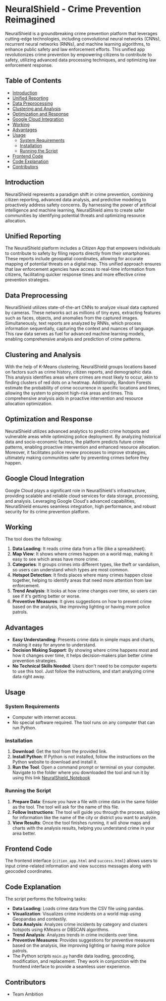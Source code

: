 # NeuralShield - Crime Prevention Reimagined

NeuralShield is a groundbreaking crime prevention platform that leverages cutting-edge technologies, including convolutional neural networks (CNNs), recurrent neural networks (RNNs), and machine learning algorithms, to enhance public safety and law enforcement efforts. This unified app revolutionizes crime prevention by empowering citizens to contribute to safety, utilizing advanced data processing techniques, and optimizing law enforcement response.

## Table of Contents

- [Introduction](#introduction)
- [Unified Reporting](#unified-reporting)
- [Data Preprocessing](#data-preprocessing)
- [Clustering and Analysis](#clustering-and-analysis)
- [Optimization and Response](#optimization-and-response)
- [Google Cloud Integration](#google-cloud-integration)
- [Working](#working)
- [Advantages](#advantages)
- [Usage](#usage)
  - [System Requirements](#system-requirements)
  - [Installation](#installation)
  - [Running the Script](#running-the-script)
- [Frontend Code](#frontend-code)
- [Code Explanation](#code-explanation)
- [Contributors](#contributors)

## Introduction

NeuralShield represents a paradigm shift in crime prevention, combining citizen reporting, advanced data analysis, and predictive modeling to proactively address safety concerns. By harnessing the power of artificial intelligence and machine learning, NeuralShield aims to create safer communities by identifying potential threats and optimizing resource allocation.

## Unified Reporting

The NeuralShield platform includes a Citizen App that empowers individuals to contribute to safety by filing reports directly from their smartphones. These reports include geospatial coordinates, allowing for accurate mapping of potential threats on a digital map. This unified approach ensures that law enforcement agencies have access to real-time information from citizens, facilitating quicker response times and more effective crime prevention strategies.

## Data Preprocessing

NeuralShield utilizes state-of-the-art CNNs to analyze visual data captured by cameras. These networks act as millions of tiny eyes, extracting features such as faces, objects, and anomalies from the captured images. Simultaneously, text reports are analyzed by RNNs, which process information sequentially, capturing the context and nuances of language. This raw data serves as fuel for advanced machine learning models, enabling comprehensive analysis and prediction of crime patterns.

## Clustering and Analysis

With the help of K-Means clustering, NeuralShield groups locations based on factors such as crime history, citizen reports, and demographic data. This analysis identifies areas where crimes are most likely to occur, akin to finding clusters of red dots on a heatmap. Additionally, Random Forests estimate the probability of crime occurrence in specific locations and times, allowing the system to pinpoint high-risk areas and times. This comprehensive analysis aids in proactive intervention and resource allocation optimization.

## Optimization and Response

NeuralShield utilizes advanced analytics to predict crime hotspots and vulnerable areas while optimizing police deployment. By analyzing historical data and socio-economic factors, the platform predicts future crime patterns, enabling proactive intervention and enhanced resource allocation. Moreover, it facilitates police review processes to improve strategies, ultimately making communities safer by preventing crimes before they happen.

## Google Cloud Integration

Google Cloud plays a significant role in NeuralShield's infrastructure, providing scalable and reliable cloud services for data storage, processing, and analysis. Leveraging Google Cloud's advanced capabilities, NeuralShield ensures seamless integration, high performance, and robust security for its crime prevention platform.

## Working

The tool does the following:

1. **Data Loading**: It reads crime data from a file (like a spreadsheet).
2. **Map View**: It shows where crimes happen on a world map, making it easy to see which areas have more crime.
3. **Categories**: It groups crimes into different types, like theft or vandalism, so users can understand which types are most common.
4. **Hotspot Detection**: It finds places where many crimes happen close together, helping to identify areas that need more attention from law enforcement.
5. **Trend Analysis**: It looks at how crime changes over time, so users can see if it's getting better or worse.
6. **Preventive Measures**: It gives suggestions on how to prevent crime based on the analysis, like improving lighting or having more police patrols.

## Advantages

- **Easy Understanding**: Presents crime data in simple maps and charts, making it easy for anyone to understand.
- **Decision Making Support**: By showing where crime happens most and how it changes over time, it helps decision-makers plan better crime prevention strategies.
- **No Technical Skills Needed**: Users don't need to be computer experts to use this tool. Just follow the instructions, and start analyzing crime data right away.

## Usage

### System Requirements

- Computer with internet access.
- No special software required. The tool runs on any computer that can run Python.

### Installation

1. **Download**: Get the tool from the provided link.
2. **Install Python**: If Python is not installed, follow the instructions on the Python website to download and install it.
3. **Run the Tool**: Open a command prompt or terminal on your computer. Navigate to the folder where you downloaded the tool and run it by using this link [NeuralShield_Notebook](https://mybinder.org/v2/gh/Garv-it2002/KSPdatathon.git/HEAD)


### Running the Script

1. **Prepare Data**: Ensure you have a file with crime data in the same folder as the tool. The tool will ask for the name of this file.
2. **Follow Instructions**: The tool will guide you through the process, asking for information like the name of the city or district you want to analyze.
3. **View Results**: Once the tool finishes running, it will show maps and charts with the analysis results, helping you understand crime in your area better.

## Frontend Code

The frontend interface (`citien_app.html` and `success.html`) allows users to input crime-related information and view success messages along with geocoded coordinates.

## Code Explanation

The script performs the following tasks:

- **Data Loading**: Loads crime data from the CSV file using pandas.
- **Visualization**: Visualizes crime incidents on a world map using Geopandas and contextily.
- **Data Analysis**: Analyzes crime incidents by category and clusters hotspots using KMeans or DBSCAN algorithms.
- **Trend Analysis**: Analyzes trends in crime incidents over time.
- **Preventive Measures**: Provides suggestions for preventive measures based on the analysis, like improving lighting or having more police patrols.
- The Python scripts `main.py` handle data loading, geocoding, modification, and replacement. They work in conjunction with the frontend interface to provide a seamless user experience.

## Contributors

- Team Ambition

